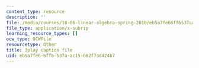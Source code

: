 ```yaml
---
content_type: resource
description: ''
file: /media/courses/18-06-linear-algebra-spring-2010/eb5a7fe66ff6537aac15662f73d424b7_JibVXBElKL0.vtt
file_type: application/x-subrip
learning_resource_types: []
ocw_type: OCWFile
resourcetype: Other
title: 3play caption file
uid: eb5a7fe6-6ff6-537a-ac15-662f73d424b7
---
```

